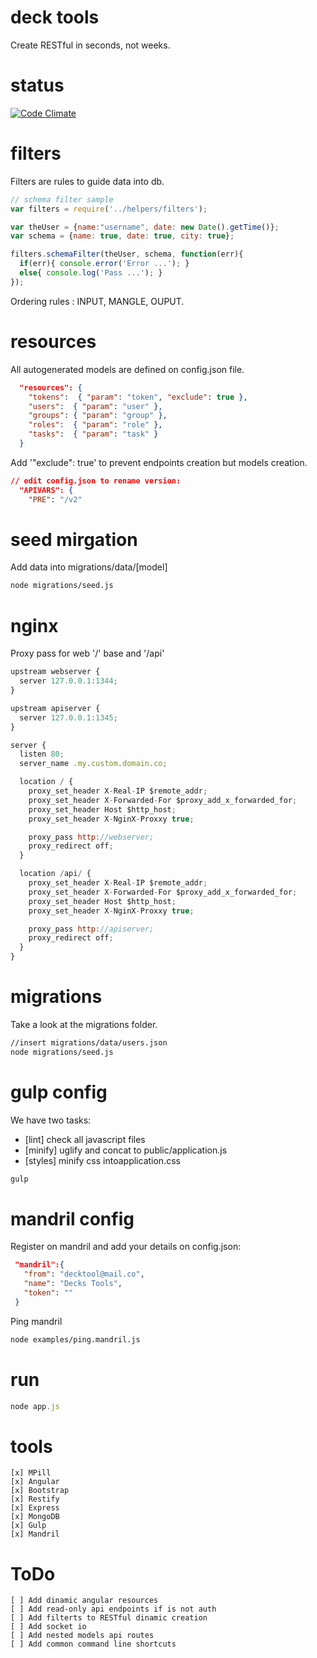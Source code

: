 deck tools
===
Create RESTful in seconds, not weeks.

status
===
[![Code Climate](https://codeclimate.com/github/MoNoApps/deck/badges/gpa.svg)](https://codeclimate.com/github/MoNoApps/deck)


filters
===
Filters are rules to guide data into db.
`````js
// schema filter sample
var filters = require('../helpers/filters');

var theUser = {name:"username", date: new Date().getTime()};
var schema = {name: true, date: true, city: true};

filters.schemaFilter(theUser, schema, function(err){
  if(err){ console.error('Error ...'); }
  else{ console.log('Pass ...'); }
});
``````
Ordering rules : INPUT, MANGLE,  OUPUT.

resources
===
All autogenerated models are defined on config.json file.
`````json
  "resources": {
    "tokens":  { "param": "token", "exclude": true },
    "users":  { "param": "user" },
    "groups": { "param": "group" },
    "roles":  { "param": "role" },
    "tasks":  { "param": "task" }
  }
`````
Add '"exclude": true' to prevent endpoints creation but models creation.

`````json
// edit config.json to rename version:
  "APIVARS": {
    "PRE": "/v2"
`````

seed mirgation
===
Add data into migrations/data/[model]

`````sh
node migrations/seed.js
`````

nginx
===
Proxy pass for web '/' base and '/api'
`````js
upstream webserver {
  server 127.0.0.1:1344;
}

upstream apiserver {
  server 127.0.0.1:1345;
}

server {
  listen 80;
  server_name .my.custom.domain.co;

  location / {
    proxy_set_header X-Real-IP $remote_addr;
    proxy_set_header X-Forwarded-For $proxy_add_x_forwarded_for;
    proxy_set_header Host $http_host;
    proxy_set_header X-NginX-Proxxy true;

    proxy_pass http://webserver;
    proxy_redirect off;
  }

  location /api/ {
    proxy_set_header X-Real-IP $remote_addr;
    proxy_set_header X-Forwarded-For $proxy_add_x_forwarded_for;
    proxy_set_header Host $http_host;
    proxy_set_header X-NginX-Proxxy true;

    proxy_pass http://apiserver;
    proxy_redirect off;
  }
}
`````
migrations
===
Take a look at the migrations folder.
`````sh
//insert migrations/data/users.json
node migrations/seed.js
`````

gulp config
===
We have two tasks:
  * [lint] check all javascript files
  * [minify] uglify and concat to public/application.js
  * [styles] minify css intoapplication.css

`````sh
gulp
`````

mandril config
===
Register on mandril and add your details on config.json:
`````json
 "mandril":{
   "from": "decktool@mail.co",
   "name": "Decks Tools",
   "token": ""
 }
`````

Ping mandril
`````sh
node examples/ping.mandril.js
`````

run
===
`````js
node app.js
`````

tools
===
`````text
[x] MPill
[x] Angular
[x] Bootstrap
[x] Restify
[x] Express
[x] MongoDB
[x] Gulp 
[x] Mandril
`````

ToDo
===
`````text
[ ] Add dinamic angular resources
[ ] Add read-only api endpoints if is not auth
[ ] Add filterts to RESTful dinamic creation
[ ] Add socket io
[ ] Add nested models api routes
[ ] Add common command line shortcuts
`````
